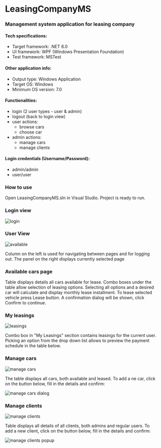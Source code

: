 # LeasingCompanyMS 

### Management system application for leasing company

#### Tech specifications:
* Target framework: .NET 8.0
* UI framework: WPF (Windows Presentation Foundation)
* Test framework: MSTest

#### Other application info:
* Output type: Windows Application
* Target OS: Windows
* Minimum OS version: 7.0

#### Functionalities:
* login (2 user types - user & admin)
* logout (back to login view)
* user actions:
  - browse cars
  - choose car
* admin actions:
  - manage cars
  - manage clients


#### Login credentials (Username/Password):
* admin/admin
* user/user

### How to use
Open LeasingCompanyMS.sln in Visual Studio. Project is ready to run.

### Login view
![login](https://github.com/user-attachments/assets/71ddc1bc-575d-420f-b4d5-0bc8fdfc2c32)


### User View 
![available](https://github.com/user-attachments/assets/4a6dfd58-f122-40d7-a7de-30469b4b3b14)

Column on the left is used for navigating between pages and for logging out. The panel on the right displays currently selected page

### Available cars page
Table displays details all cars available for lease.
Combo boxes under the table allow selection of leasing options. Selecting all options and a desired car will calculate and display monthly lease installment. 
To lease selected vehicle press Lease button. A confirmation dialog will be shown, click Confirm to continue.

### My leasings
![leasings](https://github.com/user-attachments/assets/49a90174-b12c-41b9-955f-0d0c7bd654a8)

Combo box in "My Leasings" section contains leasings for the current user. Picking an option from the drop down list allows to preview the payment schedule in the table below.

### Manage cars
![manage cars](https://github.com/user-attachments/assets/1e0c8ff8-b178-42b7-b1e0-402515ab9116)

The table displays all cars, both available and leased. To add a ne car, click on the button below, fill in the details and confirm:

![manage cars dialog](https://github.com/user-attachments/assets/9cbd9ed8-5de7-4e2b-b45d-436142d69f4a)


### Manage clients
![manage clients](https://github.com/user-attachments/assets/4152c43f-9c8b-4404-8506-122536fa0aa7)

Table displays all details of all clients, both admins and regular users. To add a new client, click on the button below, fill in the details and confirm:

![manage clients popup](https://github.com/user-attachments/assets/d7a19a7a-658c-46a7-80ff-06550d0a02e5)


